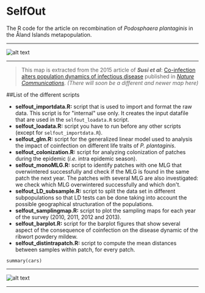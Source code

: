 # SelfOut


The R code for the article on recombination of *Podosphaera plantaginis* in the Åland Islands metapopulation. 

---

![alt text](http://www.nature.com/ncomms/2015/150108/ncomms6975/images/ncomms6975-f3.jpg "A map of coinfection in Aland in 2012")


---


>This map is extracted from the 2015 article of **_Susi et al_**: [Co-infection alters population dynamics of infectious disease](http://www.nature.com/ncomms/2015/150108/ncomms6975/full/ncomms6975.html) published in [*Nature Communications*](http://www.nature.com/ncomms/index.html). *(There will soon be a different and newer map here)* 



##List of the different scripts

  * **selfout_importdata.R:** script that is used to import and format the raw data. This script is for "internal" use only. It creates the input datafile that are used in the `selfout_loadata.R` script.
  * **selfout_loadata.R:** script you have to run before any other scripts (except for `selfout_importdata.R`).
  * **selfout_glm.R:** script for the generalized linear model used to analysis the impact of coinfection on different life traits of *P. plantaginis*.
  * **selfout_colonization.R:** script for analyzing colonization of patches during the epidemic (*i.e.* intra epidemic season).
  * **selfout_monoMLG.R:** script to identify patches with one MLG that overwintered successfully and check if the MLG is found in the same patch the next year. The patches with several MLG are also investigated: we check which MLG overwintered successfully and which don't. 
  * **selfout_LD_subsample.R:** script to split the data set in different subpopulations so that LD tests can be done taking into account the possible geographical structuration of the populations.
  * **selfout_samplingmap.R:** script to plot the sampling maps for each year of the survey (2010, 2011, 2012 and 2013). 
  * **selfout_barplot.R:** script for the barplot figures that show several aspect of the consequence of coinfection on the disease dynamic of the ribwort powdery mildew. 
  * **selfout_distintrapatch.R:** script to compute the mean distances between samples within patch, for every patch.  


```{r}
summary(cars)

```

---

![alt text](http://googledrive.com/host/0B-FIusWb7o6PfjdhbUJncm1mdjM1NnQ1TWl6MHhZUnNRZjd6RkUtUVo5WlFsVURTV0lvQjA/Plantago_plant_model2.png "A drawing of a Plantago lanceolata")


---



